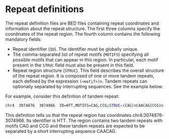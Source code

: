 # Repeat definitions

The repeat definition files are BED files containing repeat coordinates and
information about the repeat structure. The first three columns specify the
coordinates of the repeat region. The fourth column contains the following
mandatory fields:

- Repeat identifier (`ID`). The identifier must be globally unique.
- The comma-separated list of repeat motifs (`MOTIFS`) specifying all possible
  motifs that can appear in this region. In particular, each motif present in
  the `STRUC` field must also be present in this field.
- Repeat region structure (`STRUC`). This field describes the overall structure
  of the repeat region. It is composed of one or more tandem repeats, each
  defined by the expression `(<motif>)n`. Tandem repeats can optionally
  separated by interrupting sequences. See the example below.

For example, consider this definition of tandem repeat:

```bash
chr4  3074876  3074966  ID=HTT,MOTIFS=CAG,CCG;STRUC=(CAG)nCAACAG(CCG)n
```

This definition tells us that the repeat region has coordinates
chr4:3074876-3074966. Its identifier is HTT. The region contains two tandem
repeats with motifs CAG and CCG and these tandem repeats are expected to
be separated by a short interrupting sequence CAACAG.
